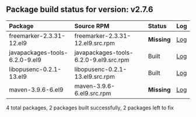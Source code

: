 ## Package build status for version: v2.7.6
Package | Source RPM | Status | Log
:--- | :--- | :--- | :---
freemarker-2.3.31-12.el9 | freemarker-2.3.31-12.el9.src.rpm | **Missing** | [Log](logs/freemarker-2.3.31-12.el9.src.rpm.log)
javapackages-tools-6.2.0-9.el9 | javapackages-tools-6.2.0-9.el9.src.rpm | Built | [Log](logs/javapackages-tools-6.2.0-9.el9.src.rpm.log)
libopusenc-0.2.1-13.el9 | libopusenc-0.2.1-13.el9.src.rpm | Built | [Log](logs/libopusenc-0.2.1-13.el9.src.rpm.log)
maven-3.9.6-6.el9 | maven-3.9.6-6.el9.src.rpm | **Missing** | [Log](logs/maven-3.9.6-6.el9.src.rpm.log)

4 total packages, 2 packages built successfully, 2 packages left to fix
